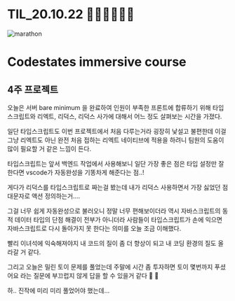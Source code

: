 # TIL_20.10.22 🏃🏽‍♂️🏃🏽‍♂️

<img src="https://media.vlpt.us/images/kdo0129/post/29ca955c-708b-4ed6-8e6d-8384dd9bc755/marathon-3753907_960_720.jpg" alt="marathon" />

# Codestates immersive course

## 4주 프로젝트

오늘은 서버 bare minimum 을 완료하여 인원이 부족한 프론트에 합류하기 위해 타입스크립트와 리엑트, 리덕스, 리덕스 사가에 대해서 어느 정도 살펴보는 시간을 가졌다.

일단 타입스크립트도 이번 프로젝트에서 처음 다루는거라 굉장히 낯설고 불편한데 이걸 그냥 리엑트도 아닌 완전 처음 접하는 리엑트 네이티브에 적용을 하려니 팀원의 도움이 많이 필요할 거 같은 느낌이 든다.

타입스크립트는 앞서 백엔드 작업에서 사용해보니 일단 가장 좋은 점은 타입 설정만 잘 한다면 vscode가 자동완성을 기똥차게 해준다는 점..!

게다가 리덕스를 타입스크립트로 짜는걸 봤는데 내가 리덕스 사용하면서 가장 싫었던 점 대문자로 액션 정의하는거....

그걸 너무 쉽게 자동완성으로 불러오니 정말 너무 편해보이더라 역시 자바스크립트의 동적 데이터 타입의 단점 해결이 전부가 아니더라 사람들이 타입스크립트가 손에 익으면 자바스크립트로 다시 돌아가지 못 한다는 의미를 오늘 조금 이해했다.

빨리 이녀석에 익숙해져야지 내 코드의 질이 좀 더 향상이 되고 내 코딩 환경의 질도 올라갈 거 같다.

그리고 오늘은 밀린 토이 문제를 풀었는데 주말에 시간 좀 투자하면 토이 몇번까지 푸셨어요 라는 질문에 부끄럽지 않게 답을 할 수 있을거 같다 🤣 🤣

하.. 진작에 미리 미리 풀었어야 했는데...
